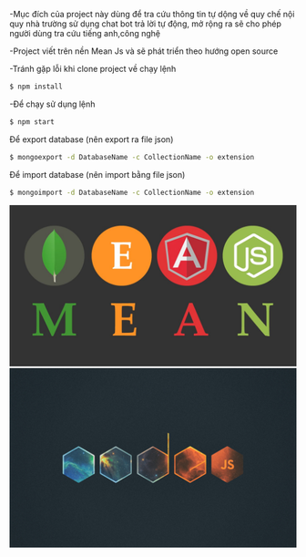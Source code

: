 -Mục đích của project này dùng để tra cứu thông tin tự dộng về quy chế nội quy nhà trường sử dụng chat bot trả lời tự động,
mở rộng ra sẽ cho phép người dùng tra cứu tiếng anh,công nghệ

-Project viết trên nền Mean Js và sẽ phát triển theo hướng open source

-Tránh gặp lỗi khi clone project về chạy lệnh

```sh
$ npm install
```

-Để chạy sử dụng lệnh

```sh
$ npm start
```

Để export database (nên export ra file json)
```sh
$ mongoexport -d DatabaseName -c CollectionName -o extension
```

Để import database (nên import bằng file json)
```sh
$ mongoimport -d DatabaseName -c CollectionName -o extension
```
![](Note/meanjs.jpg)
![](Note/nodejs.jpg)